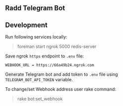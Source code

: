 ## Radd Telegram Bot

## Development

Run following services locally:

> foreman start
> ngrok 5000
> redis-server

Save ngrok `https` endpoint to `.env` file:

    WEBHOOK_URL = https://66a49b24.ngrok.com

Generate Telegram bot and add token to `.env` file using `TELEGRAM_BOT_API_TOKEN` variable.

To change/set Webhook address user rake command:

> rake bot:set_webhook

